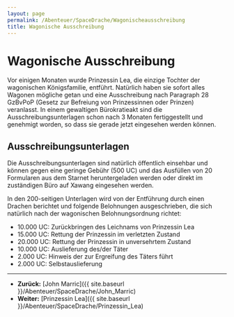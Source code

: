 ```yaml
---
layout: page
permalink: /Abenteuer/SpaceDrache/Wagonischeausschreibung
title: Wagonische Ausschreibung
---
```


# Wagonische Ausschreibung

Vor einigen Monaten wurde Prinzessin Lea, die einzige Tochter der wagonischen Königsfamilie, entführt. Natürlich haben sie sofort alles Wagonen mögliche getan und eine Ausschreibung nach Paragraph 28 GzBvPoP (Gesetz zur Befreiung von Prinzessinnen oder Prinzen) veranlasst. In einem gewaltigen Bürokratieakt sind die Ausschreibungsunterlagen schon nach 3 Monaten fertiggestellt und genehmigt worden, so dass sie gerade jetzt eingesehen werden können.

## Ausschreibungsunterlagen

Die Ausschreibungsunterlagen sind natürlich öffentlich einsehbar und können gegen eine geringe Gebühr (500 UC) und das Ausfüllen von 20 Formularen aus dem Starnet heruntergeladen werden oder direkt im zuständigen Büro auf Xawang eingesehen werden.

In den 200-seitigen Unterlagen wird von der Entführung durch einen Drachen berichtet und folgende Belohnungen ausgeschrieben, die sich natürlich nach der wagonischen Belohnungsordnung richtet:

- 10.000 UC: Zurückbringen des Leichnams von Prinzessin Lea
- 15.000 UC: Rettung der Prinzessin im verletzten Zustand
- 20.000 UC: Rettung der Prinzessin in unversehrtem Zustand
- 10.000 UC: Auslieferung des/der Täter
- 2.000 UC: Hinweis der zur Ergreifung des Täters führt
- 2.000 UC: Selbstauslieferung

***

- **Zurück:** [John Marric]({{ site.baseurl }}/Abenteuer/SpaceDrache/John_Marric)
- **Weiter:** [Prinzessin Lea]({{ site.baseurl }}/Abenteuer/SpaceDrache/Prinzessin_Lea)
